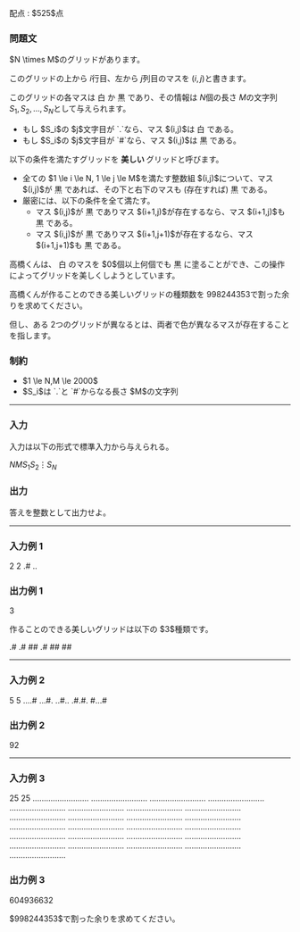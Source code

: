 
<div>

<span>

<span>

<p>
配点 : $525$点
</p>

<div>

<section>

### **問題文**

<p>
$N \times M$のグリッドがあります。

このグリッドの上から $i$行目、左から $j$列目のマスを $(i,j)$と書きます。

このグリッドの各マスは 白 か 黒 であり、その情報は $N$個の長さ $M$の文字列 $S_1,S_2,\dots,S_N$として与えられます。
</p>

<ul>

<li>
もし $S_i$の $j$文字目が `.`なら、マス $(i,j)$は 白 である。
</li>

<li>
もし $S_i$の $j$文字目が `#`なら、マス $(i,j)$は 黒 である。
</li>

</ul>

<p>
以下の条件を満たすグリッドを 
<strong>
美しい
</strong>
グリッドと呼びます。
</p>

<ul>

<li>
全ての $1 \le i \le N, 1 \le j \le M$を満たす整数組 $(i,j)$について、マス $(i,j)$が 黒 であれば、その下と右下のマスも (存在すれば) 黒 である。
</li>

<li>
厳密には、以下の条件を全て満たす。
<ul>

<li>
マス $(i,j)$が 黒 でありマス $(i+1,j)$が存在するなら、マス $(i+1,j)$も 黒 である。
</li>

<li>
マス $(i,j)$が 黒 でありマス $(i+1,j+1)$が存在するなら、マス $(i+1,j+1)$も 黒 である。
</li>

</ul>

</li>

</ul>

<p>
高橋くんは、 白 のマスを $0$個以上何個でも 黒 に塗ることができ、この操作によってグリッドを美しくしようとしています。

高橋くんが作ることのできる美しいグリッドの種類数を $998244353$で割った余りを求めてください。

但し、ある $2$つのグリッドが異なるとは、両者で色が異なるマスが存在することを指します。
</p>

</section>

</div>

<div>

<section>

### **制約**

<ul>

<li>
$1 \le N,M \le 2000$
</li>

<li>
$S_i$は `.`と `#`からなる長さ $M$の文字列
</li>

</ul>

</section>

</div>

---

<div>

<div>

<section>

### **入力**

<p>
入力は以下の形式で標準入力から与えられる。
</p>

<div>

$N$$M$$S_1$$S_2$$\vdots$$S_N$
</div>

</section>

</div>

<div>

<section>

### **出力**

<p>
答えを整数として出力せよ。
</p>

</section>

</div>

</div>

---

<div>

<section>

### **入力例 1**

<div>

2 2
.#
..

</div>

</section>

</div>

<div>

<section>

### **出力例 1**

<div>

3

</div>

<p>
作ることのできる美しいグリッドは以下の $3$種類です。
</p>

<div>

.#  .#  ##
.#  ##  ##

</div>

</section>

</div>

---

<div>

<section>

### **入力例 2**

<div>

5 5
....#
...#.
..#..
.#.#.
#...#

</div>

</section>

</div>

<div>

<section>

### **出力例 2**

<div>

92

</div>

</section>

</div>

---

<div>

<section>

### **入力例 3**

<div>

25 25
.........................
.........................
.........................
.........................
.........................
.........................
.........................
.........................
.........................
.........................
.........................
.........................
.........................
.........................
.........................
.........................
.........................
.........................
.........................
.........................
.........................
.........................
.........................
.........................
.........................

</div>

</section>

</div>

<div>

<section>

### **出力例 3**

<div>

604936632

</div>

<p>
$998244353$で割った余りを求めてください。
</p>

</section>

</div>

</span>

</span>

</div>
